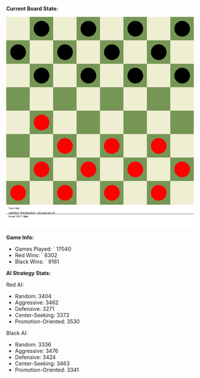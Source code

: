 
**Current Board State:**  
<!-- START_GIF -->
![Checkers Game](./checkers_game.gif)
<!-- END_GIF -->

**Game Info:**  
- Games Played: `<!-- GAMES_PLAYED --> 17040
- Red Wins: `<!-- RED_WINS --> 6302
- Black Wins: `<!-- BLACK_WINS --> 9161

<!-- AI_STATS -->
**AI Strategy Stats:**

Red AI:
- Random: 3404
- Aggressive: 3462
- Defensive: 3271
- Center-Seeking: 3373
- Promotion-Oriented: 3530

Black AI:
- Random: 3336
- Aggressive: 3476
- Defensive: 3424
- Center-Seeking: 3463
- Promotion-Oriented: 3341
